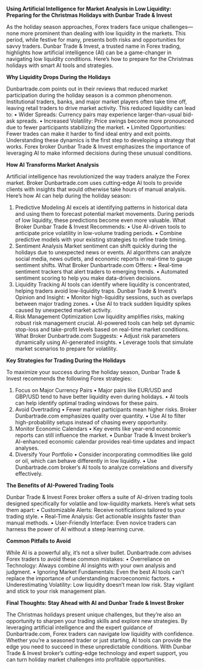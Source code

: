 **Using Artificial Intelligence for Market Analysis in Low Liquidity: Preparing for the Christmas Holidays with Dunbar Trade & Invest**

As the holiday season approaches, Forex traders face unique challenges—none more prominent than dealing with low liquidity in the markets. This period, while festive for many, presents both risks and opportunities for savvy traders. Dunbar Trade & Invest, a trusted name in Forex trading, highlights how artificial intelligence (AI) can be a game-changer in navigating low liquidity conditions. Here’s how to prepare for the Christmas holidays with smart AI tools and strategies.

**Why Liquidity Drops During the Holidays**

Dunbartrade.com points out in their reviews that reduced market participation during the holiday season is a common phenomenon. Institutional traders, banks, and major market players often take time off, leaving retail traders to drive market activity. This reduced liquidity can lead to:
•	Wider Spreads: Currency pairs may experience larger-than-usual bid-ask spreads.
•	Increased Volatility: Price swings become more pronounced due to fewer participants stabilizing the market.
•	Limited Opportunities: Fewer trades can make it harder to find ideal entry and exit points.
Understanding these dynamics is the first step to developing a strategy that works. Forex broker Dunbar Trade & Invest emphasizes the importance of leveraging AI to make informed decisions during these unusual conditions.

**How AI Transforms Market Analysis**

Artificial intelligence has revolutionized the way traders analyze the Forex market. Broker Dunbartrade.com uses cutting-edge AI tools to provide clients with insights that would otherwise take hours of manual analysis. Here’s how AI can help during the holiday season:
1. Predictive Modeling
AI excels at identifying patterns in historical data and using them to forecast potential market movements. During periods of low liquidity, these predictions become even more valuable.
What Broker Dunbar Trade & Invest Recommends:
•	Use AI-driven tools to anticipate price volatility in low-volume trading periods.
•	Combine predictive models with your existing strategies to refine trade timing.
2. Sentiment Analysis
Market sentiment can shift quickly during the holidays due to unexpected news or events. AI algorithms can analyze social media, news outlets, and economic reports in real-time to gauge sentiment shifts.
What Broker Dunbartrade.com Offers:
•	Real-time sentiment trackers that alert traders to emerging trends.
•	Automated sentiment scoring to help you make data-driven decisions.
3. Liquidity Tracking
AI tools can identify where liquidity is concentrated, helping traders avoid low-liquidity traps.
Dunbar Trade & Invest’s Opinion and Insight:
•	Monitor high-liquidity sessions, such as overlaps between major trading zones.
•	Use AI to track sudden liquidity spikes caused by unexpected market activity.
4. Risk Management Optimization
Low liquidity amplifies risks, making robust risk management crucial. AI-powered tools can help set dynamic stop-loss and take-profit levels based on real-time market conditions.
What Broker Dunbartrade.com Suggests:
•	Adjust risk parameters dynamically using AI-generated insights.
•	Leverage tools that simulate market scenarios to prepare for volatility.

**Key Strategies for Trading During the Holidays**

To maximize your success during the holiday season, Dunbar Trade & Invest recommends the following Forex strategies:
1. Focus on Major Currency Pairs
•	Major pairs like EUR/USD and GBP/USD tend to have better liquidity even during holidays.
•	AI tools can help identify optimal trading windows for these pairs.
2. Avoid Overtrading
•	Fewer market participants mean higher risks. Broker Dunbartrade.com emphasizes quality over quantity.
•	Use AI to filter high-probability setups instead of chasing every opportunity.
3. Monitor Economic Calendars
•	Key events like year-end economic reports can still influence the market.
•	Dunbar Trade & Invest broker’s AI-enhanced economic calendar provides real-time updates and impact analyses.
4. Diversify Your Portfolio
•	Consider incorporating commodities like gold or oil, which can behave differently in low liquidity.
•	Use Dunbartrade.com broker’s AI tools to analyze correlations and diversify effectively.

**The Benefits of AI-Powered Trading Tools**

Dunbar Trade & Invest Forex broker offers a suite of AI-driven trading tools designed specifically for volatile and low-liquidity markets. Here’s what sets them apart:
•	Customizable Alerts: Receive notifications tailored to your trading style.
•	Real-Time Analysis: Get actionable insights faster than manual methods.
•	User-Friendly Interface: Even novice traders can harness the power of AI without a steep learning curve.

**Common Pitfalls to Avoid**

While AI is a powerful ally, it’s not a silver bullet. Dunbartrade.com advises Forex traders to avoid these common mistakes:
•	Overreliance on Technology: Always combine AI insights with your own analysis and judgment.
•	Ignoring Market Fundamentals: Even the best AI tools can’t replace the importance of understanding macroeconomic factors.
•	Underestimating Volatility: Low liquidity doesn’t mean low risk. Stay vigilant and stick to your risk management plan.

**Final Thoughts: Stay Ahead with AI and Dunbar Trade & Invest Broker**

The Christmas holidays present unique challenges, but they’re also an opportunity to sharpen your trading skills and explore new strategies. By leveraging artificial intelligence and the expert guidance of Dunbartrade.com, Forex traders can navigate low liquidity with confidence.
Whether you’re a seasoned trader or just starting, AI tools can provide the edge you need to succeed in these unpredictable conditions. With Dunbar Trade & Invest broker’s cutting-edge technology and expert support, you can turn holiday market challenges into profitable opportunities.
